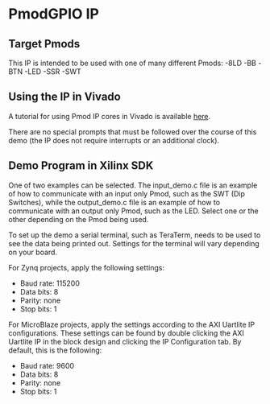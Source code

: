 PmodGPIO IP
==============

Target Pmods
--------------
This IP is intended to be used with one of many different Pmods:
-8LD
-BB
-BTN
-LED
-SSR
-SWT

Using the IP in Vivado
--------------
A tutorial for using Pmod IP cores in Vivado is available [here](https://reference.digilentinc.com/learn/programmable-logic/tutorials/pmod-ips/start).

There are no special prompts that must be followed over the course of this demo
(the IP does not require interrupts or an additional clock).

Demo Program in Xilinx SDK
--------------
One of two examples can be selected. The input_demo.c file is an example of how
to communicate with an input only Pmod, such as the SWT (Dip Switches), while
the output_demo.c file is an example of how to communicate with an output only
Pmod, such as the LED. Select one or the other depending on the Pmod being used.

To set up the demo a serial terminal, such as TeraTerm, needs to be used to
see the data being printed out. Settings for the terminal will vary depending on
your board.

For Zynq projects, apply the following settings:
- Baud rate: 115200
- Data bits: 8
- Parity:    none
- Stop bits: 1

For MicroBlaze projects, apply the settings according to the AXI Uartlite IP
configurations. These settings can be found by double clicking the AXI Uartlite
IP in the block design and clicking the IP Configuration tab. By default, this
is the following:
- Baud rate: 9600
- Data bits: 8
- Parity:    none
- Stop bits: 1
